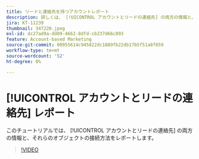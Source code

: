 ```yaml
---
title: リードと連絡先を持つアカウントレポート
description: 詳しくは、 [!UICONTROL アカウントとリードの連絡先] の両方の情報と、それらのオブジェクトの接続方法をレポートします。
jira: KT-11239
thumbnail: 347220.jpeg
exl-id: dc27ad9a-dd09-4662-8dfd-cb237d66c893
feature: Account-based Marketing
source-git-commit: 00955614c945822dc1889fb22db17b5f51a8f659
workflow-type: tm+mt
source-wordcount: '52'
ht-degree: 0%

---
```


# [!UICONTROL アカウントとリードの連絡先] レポート

このチュートリアルでは、 [!UICONTROL アカウントとリードの連絡先] の両方の情報と、それらのオブジェクトの接続方法をレポートします。

>[!VIDEO](https://video.tv.adobe.com/v/347220/?quality=12&learn=on)
